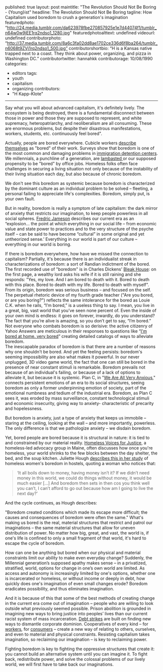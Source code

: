 published: true
layout: post
maintitle: "The Revolution Should Not Be Boring - {Young}ist"
headline: The Revolution Should Not Be Boring
tagline: How Capitalism used boredom to crush a generation's imagination
featuredphoto: “http://24.media.tumblr.com/da623978fbe270857925e1e7d44074f1/tumblr_n64w0w9jEE1rq2ndso1_1280.jpg"
featuredphotoalttext: undefined
videourl: undefined
contributorphoto: “http://37.media.tumblr.com/8a6c3fa02dd8ae1702ce336d6f8ba264/tumblr_n6068t9ZVj1rq2ndso1_500.jpg”
contributorshortbio: “H is a Kansas native trapped next to a coast.  They think about power, organizing, and pizza in Washington DC.”
contributortwitter: hannahkk
contributorage: 10/08/1990
categories: 
  - editors
tags: 
  - youth
  - capitalism
  - organizing
contributors: 
  - "H Kapp-Klote"
---
Say what you will about advanced capitalism, it's definitely lively.  The ecosystem is being destroyed, there is a fundamental disconnect between those in power and those they are supposed to represent, and white supremacy, heteropatriarchy, and neoliberalism are all consuming.  These are enormous problems, but despite their disastrous manifestations, workers, students, etc. continuously feel bored". 

Actually, people are bored everywhere. Cubicle workers [describe themselves](http://www.managementtoday.co.uk/news/1187016/three-quarters-regret-career-choice-third-bored-work-says-survey/) as "bored" of their work. Surveys show that boredom is one of the most common and damaging problems in [immigration detention centers](http://www.cvt.org/sites/cvt.org/files/Report_TorturedAndDetained_Nov2013.pdf). We millennials, a punchline of a generation, are [lambasted ](http://www.huffingtonpost.ca/mary-donohue/millennials-_b_5239628.html) or our supposed propensity to be "bored" by office jobs.  Homeless folks often face challenges in securing a living situation not only because of the instability of their living situation each day, but also because of chronic boredom. 

We don't see this boredom as systemic because boredom is characterized by the dominant culture as an individual problem to be solved – fleeting, a personal failing to appreciate life's complexities.  Boredom, simply put, is your own fault.

But in reality, boredom is really a symptom of late capitalism: the dark mirror of anxiety that restricts our imagination, to keep people powerless in all social spheres.   [Fredric Jameson](https://www.marxists.org/reference/subject/philosophy/works/us/jameson.htm) describes our current era as an “explosion... the point at which everything in our social life – from economic value and state power to practices and to the very structure of the psyche itself – can be said to have become “cultural” in some original and yet untheorized sense.’  Everything in our world is part of our culture – everything in our world is boring.  

If there is boredom everywhere, how have we missed the connection to capitalism?  Partially, it's because there is an individualist streak in characterizations of boredom: a sort of Randian indictment of the bored.  The first recorded use of "boredom" is in Charles Dickens' [Bleak House](http://www.seren.bangor.ac.uk/features/2013/08/14/charles-dickens-museum-a-not-so-bleak-house/): on the first page, a wealthy lord asks his wife if it is still raining and she responds: "Yes, my love. And I am bored to death with it. Bored to death with this place. Bored to death with my life. Bored to death with myself".  From its origin, boredom was serious business – and focused on the self.  
The perpetual rhetoric device of my fourth grade teacher ("Are you bored, or are you boring?") reflects the same intolerance for the bored as Louie C.K. when he rails,
“I’m bored,” is a useless thing to say. I mean, you live in a great, big, vast world that you’ve seen none percent of. Even the inside of your own mind is endless: it goes on forever, inwardly, do you understand? The fact that you’re alive is amazing, so you don’t get to say, “I’m bored.”  
Not everyone who combats boredom is so derisive: the active citizenry of Yahoo Answers are meticulous in their responses to questions like “[I'm bored at home. very bored](https://answers.yahoo.com/question/index?qid=20130602222816AA0kj6I)” creating detailed catalogs of ways to alleviate boredom.  
The inescapable paradox of boredom is that there are a number of reasons why one shouldn't be bored. And yet the feeling persists: boredom's seeming impossibility are also what makes it powerful.  In our never unplugged, 3D video game world, the fact that one can still be bored in the presence of near constant stimuli is remarkable.  Boredom prevails not because of an individual's failing, or because of a lack of options to alleviate it, but because it is systemic. 
Plan C, in "[We Are All Very Anxious](http://www.weareplanc.org/we-are-all-very-anxious#.U2LAwVVdUj9)," connects persistent emotions of an era to its social structures, seeing boredom as only a former underpinning emotion of society, part of the emotional numbness and tedium of the industrial era. Boredom, as Plan C sees it, was eroded by mass surveillance, constant technological stimuli and economic insecurity, giving way to anxiety- characteristic of precarity and hopelessness.  

But boredom is anxiety, just a type of anxiety that keeps us immobile – staring at the ceiling, looking at the wall – and more importantly, powerless.  The only difference is that we pathologize anxiety – we disdain boredom.  

Yet, bored people are bored because it is structural in nature: it is tied to and constrained by our material reality.  [Homeless Voices for Justice](http://www.preblestreet.org/homeless_voices.php), a homeless-led advocacy group in Maine, often discusses how once you're homeless, your world shrinks to the few blocks between the day shelter, the bed, and the soup kitchen.  Juliette Hough [describes this in her study](http://www.broadwaylondon.org/ResearchInformation/Research/main_content/Boredom_and_Homelessness.pdf) of homeless women's boredom in hostels, quoting a woman who notices that:

> ‘It all boils down to money, having money isn’t it? If we didn’t need money in this world, we could do things without money, it would be much easier […] And boredom then sets in then cos you think well you can’t, I can’t afford to go out because how am I going to live the next day?’

And the cycle continues, as Hough describes: 

"Boredom created conditions which made its escape more difficult; the causes and consequences of boredom were often the same." What's making us bored is the real, material structures that restrict and patrol our imaginations – the same material structures that allow for uneven distribution of power.  No matter how big, great, and vast, the world is, if one's life is confined to only a small fragment of that world, it's hard to escape the cycle of boredom.

How can one be anything but bored when our physical and material constraints limit our ability to make even everyday change?  Suddenly, the Millennial generation’s supposed apathy makes sense – in a privatized, stratified, world, options for change in one’s own world are limited.  As access and autonomy is increasingly limited by one's options, whether one is incarcerated or homeless, or without income or deeply in debt, how quickly does one's imagination of even small changes erode? Boredom eradicates possibility, and thus eliminates imagination. 

And it is because of this that some of the best methods of creating change in the current era come out of imagination – people who are willing to look outside what previously seemed possible. Prison abolition is grounded in imagining new ways to bring justice into peoples’ lives than our current racist system of mass incarceration. [Debt strikes](http://strikedebt.org/) are built on finding new ways to dismantle corporate dominion.  Cooperatives of every kind – for [workers](http://shiftchange.org/), for [consumers](http://detroitblackfoodsecurity.org/co_op.html) – create a new way of relating to others, ourselves, and even to material and physical constraints. Resisting capitalism takes imagination, so reclaiming our imagination –  is key to reclaiming power.  

Fighting boredom is key to fighting the oppressive structures that create it: you cannot build an alternative system until you can imagine it.  To fight back, redistribute power, and solve the colossal problems of our lively world, we will first have to take back our imaginations.  
